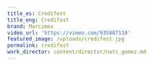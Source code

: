 ```yaml
---
title_es: Credifest
title_eng: Credifest
brand: Marcimex
video_url: 'https://vimeo.com/935887110'
featured_image: /uploads/credifest.jpg
permalink: credifest
work_director: content/director/nats_gomez.md
---
```



